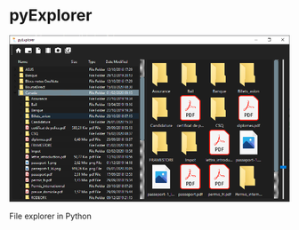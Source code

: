 # pyExplorer
![pyExplorer UI](https://github.com/quentinguittard/pyExplorer/blob/master/target/pyExplorer/pyexplorer.PNG)

File explorer in Python
